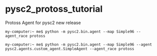 # pysc2_protoss_tutorial
 Protoss Agent for pysc2 new release


```console
my-computer:~ me$ python -m pysc2.bin.agent --map Simple96 --agent_race protoss
```


```console
my-computer:~ me$ python -m pysc2.bin.agent --map Simple96 --agent pysc2.agents.custom_agent.SimpleAgent --agent_race protoss
```
